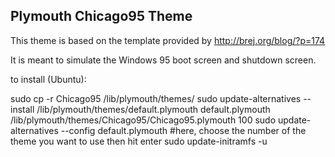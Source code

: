 ## Plymouth Chicago95 Theme

This theme is based on the template provided by http://brej.org/blog/?p=174

It is meant to simulate the Windows 95 boot screen and shutdown screen.

to install (Ubuntu):

sudo cp -r Chicago95 /lib/plymouth/themes/
sudo update-alternatives --install /lib/plymouth/themes/default.plymouth default.plymouth /lib/plymouth/themes/Chicago95/Chicago95.plymouth 100
sudo update-alternatives --config default.plymouth  #here, choose the number of the theme you want to use then hit enter
sudo update-initramfs -u
